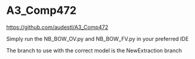 # A3_Comp472

https://github.com/audestl/A3_Comp472

Simply run the NB_BOW_OV.py and NB_BOW_FV.py in your preferred IDE

The branch to use with the correct model is the NewExtraction branch

